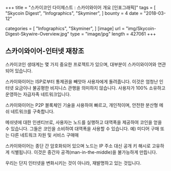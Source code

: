 +++
title = "스카이코인 다이제스트 : 스카이와이어 개요 [인포그래픽]"
tags = [
    "Skycoin Digest",
    "Infographics",
    "Skyminer",
]
bounty = 4
date = "2018-03-12"

categories = [
    "Infographics",
    "Skyminer",
]
[image]
    url = "img/Skycoin-Digest-Skywire-Overview.jpg"
    type = "image/jpg"
    length = 427061
+++

## 스카이와이어-인터넷 재창조

스카이코인 생태계는 몇 가지 중요한 프로젝트가 있으며, 대부분이 스카이와이어와 연관되어 있습니다.

스카이와이어는 ISP로부터 통제권을 빼앗아 사용자에게 돌려줍니다. 이것은 엄청난 인터넷 요금이나 불공평한 비지니스 관행을 의미하지 않습니다. 사용자가 100% 소유하고 운영하는 자급자족 네트워크입니다.

스카이와이어는 P2P 블록체인 기술을 사용하여 빠르고, 개인적이며, 안전한 분산형 메쉬 네트워크를 구축합니다.

메쉬넷에 대한 인센티브로, 사용자는 노드를 실행하고 대역폭을 제공하여 코인을 얻을 수 있습니다. 그들은 코인을 소비하여 대역폭을 사용할 수 있습니다. 예) 미디어 구매 또는 다른 네트워크 자원 및 서비스 구매매

스카이와이어는 종단 간 암호화되어 있으며 노드는 IP 주소 대신 공개 키 해시로 고유하게 식별됩니다. 이것은 중간자 공격(man-in-the-middle)을 불가능하게 만듭니다.

우리는 단지 인터넷을 변화시키는 것이 아니라, 재발명하고 있는 것입니다.
